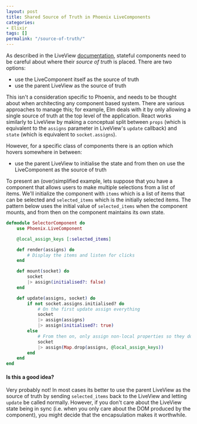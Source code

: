 ```yaml
---
layout: post
title: Shared Source of Truth in Phoenix LiveComponents
categories:
- Elixir
tags: []
permalink: "/source-of-truth/"
---
```


As described in the LiveView [documentation](https://hexdocs.pm/phoenix_live_view/Phoenix.LiveComponent.html#module-liveview-as-the-source-of-truth), stateful components need to be careful about where their _source of truth_ is placed.  There are two options:

 - use the LiveComponent itself as the source of truth
 - use the parent LiveView as the source of truth

This isn't a consideration specific to Phoenix, and needs to be thought about when architecting any component based system.  There are various approaches to manage this; for example, Elm deals with it by only allowing a single source of truth at the top level of the application. React works similarly to LiveView by making a conceptual split between `props` (which is equivalent to the `assigns` parameter in LiveView's `update` callback) and `state` (which is equivalent to `socket.assigns`).

However, for a specific class of components there is an option which hovers somewhere in between:

 - use the parent LiveView to initialise the state and from then on use the LiveComponent as the source of truth

To present an (over)simplified example, lets suppose that you have a component that allows users to make multiple selections from a list of items.  We'll initialize the component with `items` which is a list of items that can be selected and `selected_items` which is the initially selected items.  The pattern below uses the initial value of `selected_items` when the component mounts, and from then on the component maintains its own state.

```elixir
defmodule SelectorComponent do
	use Phoenix.LiveComponent

	@local_assign_keys [:selected_items]

	def render(assigns) do
		# Display the items and listen for clicks
	end

	def mount(socket) do
		socket
		|> assign(initialised?: false)
	end

	def update(assigns, socket) do
		if not socket.assigns.initialised? do
			# On the first update assign everything
			socket
			|> assign(assigns)
			|> assign(initialised?: true)
		else
			# From then on, only assign non-local properties so they don't get overwritten
			socket
			|> assign(Map.drop(assigns, @local_assign_keys))
		end
	end
end
```

#### Is this a good idea?

Very probably not!  In most cases its better to use the parent LiveView as the source of truth by sending `selected_items` back to the LiveView and letting `update` be called normally.  However, if you don't care about the LiveView state being in sync (i.e. when you only care about the DOM produced by the component), you might decide that the encapsulation makes it worthwhile.